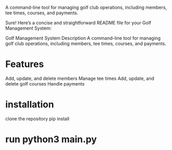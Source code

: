 A command-line tool for managing golf club operations, including members, tee times, courses, and payments.

Sure! Here’s a concise and straightforward README file for your Golf Management System:

Golf Management System
Description
A command-line tool for managing golf club operations, including members, tee times, courses, and payments.

# Features
Add, update, and delete members
Manage tee times
Add, update, and delete golf courses
Handle payments

# installation
clone the repository
pip install

# run python3 main.py
